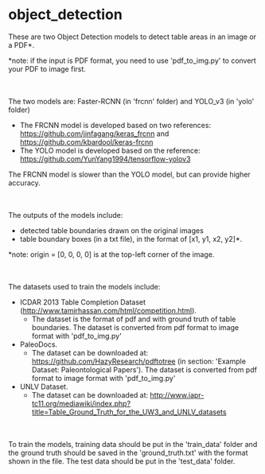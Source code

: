 # object_detection

These are two Object Detection models to detect table areas in an image or a PDF*. 

*note: if the input is PDF format, you need to use 'pdf_to_img.py' to convert your PDF to image first. 

<br><br>
The two models are: Faster-RCNN (in 'frcnn' folder) and YOLO_v3 (in 'yolo' folder) 
- The FRCNN model is developed based on two references: https://github.com/jinfagang/keras_frcnn and https://github.com/kbardool/keras-frcnn
- The YOLO model is developed based on the reference: https://github.com/YunYang1994/tensorflow-yolov3

The FRCNN model is slower than the YOLO model, but can provide higher accuracy. 

<br><br>
The outputs of the models include:
- detected table boundaries drawn on the original images
- table boundary boxes (in a txt file), in the format of [x1, y1, x2, y2]*. 

*note: origin = [0, 0, 0, 0] is at the top-left corner of the image. 

<br><br>
The datasets used to train the models include:
- ICDAR 2013 Table Completion Dataset (http://www.tamirhassan.com/html/competition.html). 
  - The dataset is the format of pdf and with ground truth of table boundaries. The dataset is converted from pdf format to image format with 'pdf_to_img.py'
- PaleoDocs.
  - The dataset can be downloaded at: https://github.com/HazyResearch/pdftotree (in section: 'Example Dataset: Paleontological Papers'). The dataset is converted from pdf format to image format with 'pdf_to_img.py'
- UNLV Dataset.
  - The dataset can be downloaded at: http://www.iapr-tc11.org/mediawiki/index.php?title=Table_Ground_Truth_for_the_UW3_and_UNLV_datasets

<br><br>
To train the models, training data should be put in the 'train_data' folder and the ground truth should be saved in the 'ground_truth.txt' with the format shown in the file. The test data should be put in the 'test_data' folder. 
